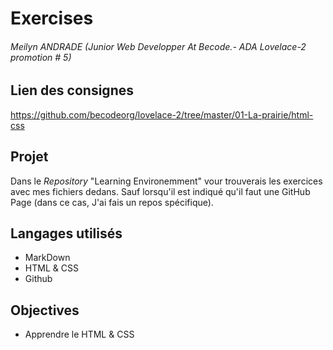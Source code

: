 # Exercises 
###### Meilyn ANDRADE (Junior Web Developper At Becode.- ADA Lovelace-2 promotion # 5)

## Lien des consignes
https://github.com/becodeorg/lovelace-2/tree/master/01-La-prairie/html-css

## Projet
Dans le _Repository_ "Learning Environemment" vour trouverais les exercices avec mes fichiers dedans. Sauf lorsqu'il est indiqué qu'il faut une GitHub Page (dans ce cas, J'ai fais un repos spécifique).


## Langages utilisés 

* MarkDown
* HTML & CSS
* Github


## Objectives 
* Apprendre le HTML & CSS



